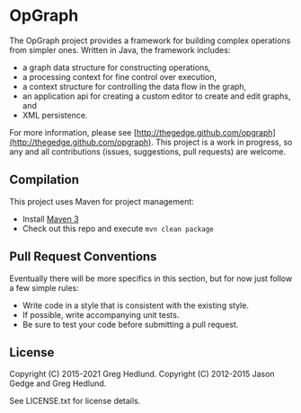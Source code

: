 OpGraph
=======

The OpGraph project provides a framework for building complex operations from simpler ones. Written in Java, the framework includes:

* a graph data structure for constructing operations,
* a processing context for fine control over execution,
* a context structure for controlling the data flow in the graph,
* an application api for creating a custom editor to create and edit graphs, and
* XML persistence.

For more information, please see [http://thegedge.github.com/opgraph](http://thegedge.github.com/opgraph). This project is a work in progress, so any and all contributions (issues, suggestions, pull requests) are welcome.

Compilation
-----------

This project uses Maven for project management:

* Install [Maven 3](http://maven.apache.org/download.html)
* Check out this repo and execute `mvn clean package`

Pull Request Conventions
------------------------

Eventually there will be more specifics in this section, but for now just follow a few simple rules:

* Write code in a style that is consistent with the existing style.
* If possible, write accompanying unit tests.
* Be sure to test your code before submitting a pull request.

License
-------
Copyright (C) 2015-2021 Greg Hedlund.
Copyright (C) 2012-2015 Jason Gedge and Greg Hedlund.

See LICENSE.txt for license details.
